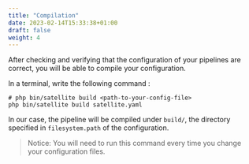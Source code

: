 ```yaml
---
title: "Compilation"
date: 2023-02-14T15:33:38+01:00
draft: false
weight: 4
---
```


After checking and verifying that the configuration of your pipelines are correct, you will be able to compile your configuration.

In a terminal, write the following command :

```shell
# php bin/satellite build <path-to-your-config-file>
php bin/satellite build satellite.yaml
```

In our case, the pipeline will be compiled under `build/`, the directory specified in `filesystem.path` of the configuration.

> Notice: You will need to run this command every time you change your configuration files.
